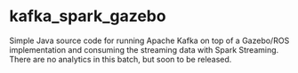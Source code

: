 # kafka_spark_gazebo
Simple Java source code for running Apache Kafka on top of a Gazebo/ROS implementation and consuming the streaming data with Spark Streaming. There are no analytics in this batch, but soon to be released.
